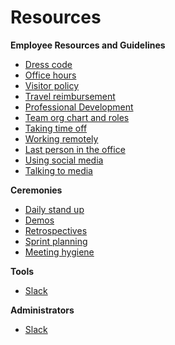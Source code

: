 # Resources

**Employee Resources and Guidelines**

* [Dress code](dresscode.md)
* [Office hours](officehours.md)
* [Visitor policy](visitorpolicy.md)
* [Travel reimbursement](Travelreimbursement.md)
* [Professional Development](Professionaldevelopment.md)
* [Team org chart and roles](org.md)
* [Taking time off](timeoff.md)
* [Working remotely](workingremotely.md)
* [Last person in the office](lastpersontoleave.md)
* [Using social media](socialmedia.md)
* [Talking to media](talkmedia.md)

**Ceremonies**

* [Daily stand up](DailyStandup.md)
* [Demos](Demos.md)
* [Retrospectives](Retros.md)
* [Sprint planning](Planning.md)
* [Meeting hygiene](Meetinghygiene.md)

**Tools**

* [Slack](SLACK-USERS.md)

**Administrators**

* [Slack](SLACK-Admin.md)

